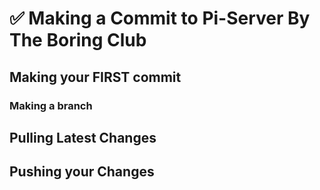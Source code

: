 # ✅ Making a Commit to Pi-Server By The Boring Club

## Making your FIRST commit

### Making a branch

## Pulling Latest Changes

## Pushing your Changes

